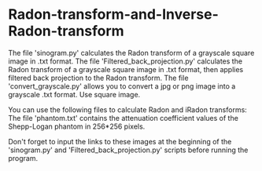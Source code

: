 # Radon-transform-and-Inverse-Radon-transform


The file 'sinogram.py' calculates the Radon transform of a grayscale square image in .txt format.
The file 'Filtered_back_projection.py' calculates the Radon transform of a grayscale square image in .txt format, then applies filtered back projection to the Radon transform.
The file 'convert_grayscale.py' allows you to convert a jpg or png image into a grayscale .txt format.
Use square image.

You can use the following files to calculate Radon and iRadon transforms:
The file 'phantom.txt' contains the attenuation coefficient values of the Shepp-Logan phantom in 256*256 pixels.

Don't forget to input the links to these images at the beginning of the 'sinogram.py' and 'Filtered_back_projection.py' scripts before running the program.
